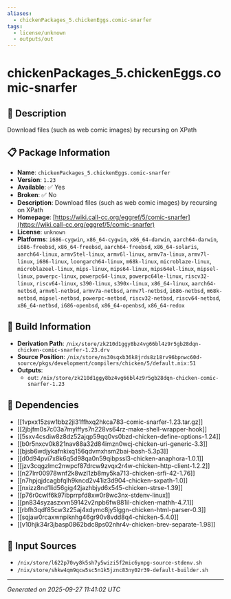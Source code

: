 ```yaml
---
aliases:
  - chickenPackages_5.chickenEggs.comic-snarfer
tags:
  - license/unknown
  - outputs/out
---
```


# chickenPackages_5.chickenEggs.comic-snarfer

## 📝 Description

Download files (such as web comic images) by recursing on XPath

## 📋 Package Information

- **Name**: `chickenPackages_5.chickenEggs.comic-snarfer`
- **Version**: `1.23`
- **Available**: ✅ Yes
- **Broken**: ✅ No
- **Description**: Download files (such as web comic images) by recursing on XPath
- **Homepage**: [https://wiki.call-cc.org/eggref/5/comic-snarfer](https://wiki.call-cc.org/eggref/5/comic-snarfer)
- **License**: `unknown`
- **Platforms**: `i686-cygwin`, `x86_64-cygwin`, `x86_64-darwin`, `aarch64-darwin`, `i686-freebsd`, `x86_64-freebsd`, `aarch64-freebsd`, `x86_64-solaris`, `aarch64-linux`, `armv5tel-linux`, `armv6l-linux`, `armv7a-linux`, `armv7l-linux`, `i686-linux`, `loongarch64-linux`, `m68k-linux`, `microblaze-linux`, `microblazeel-linux`, `mips-linux`, `mips64-linux`, `mips64el-linux`, `mipsel-linux`, `powerpc-linux`, `powerpc64-linux`, `powerpc64le-linux`, `riscv32-linux`, `riscv64-linux`, `s390-linux`, `s390x-linux`, `x86_64-linux`, `aarch64-netbsd`, `armv6l-netbsd`, `armv7a-netbsd`, `armv7l-netbsd`, `i686-netbsd`, `m68k-netbsd`, `mipsel-netbsd`, `powerpc-netbsd`, `riscv32-netbsd`, `riscv64-netbsd`, `x86_64-netbsd`, `i686-openbsd`, `x86_64-openbsd`, `x86_64-redox`

## 🔧 Build Information

- **Derivation Path**: `/nix/store/zk210d1ggy8bz4vg66bl4z9r5gb28dqn-chicken-comic-snarfer-1.23.drv`
- **Source Position**: `/nix/store/ns30sqxb36k8jrds8z18rv96bpnwc60d-source/pkgs/development/compilers/chicken/5/default.nix:51`
- **Outputs**:
  - `out`:  `/nix/store/zk210d1ggy8bz4vg66bl4z9r5gb28dqn-chicken-comic-snarfer-1.23`

## 🔗 Dependencies

- [[1vpxx15zsw1bbz2ji31ffhxq2hkca783-comic-snarfer-1.23.tar.gz]]
- [[2jbjfm0s7c03a7mylffys7n228vs64rz-make-shell-wrapper-hook]]
- [[5sxv4csdiw8z8dz52ajqp59qq0vs0bzd-chicken-define-options-1.24]]
- [[b0r5nxcv0k821nav88a32d84imzn0wcj-chicken-uri-generic-3.3]]
- [[bjsb6wdjykafnkixq156qdvmxhsm2bai-bash-5.3p3]]
- [[d0d94pvi7x8k6q5d98qa0n59qibpssl3-chicken-anaphora-1.0.1]]
- [[jzv3cqgzlmc2nwpcf87drcw9zvqx2r4w-chicken-http-client-1.2.2]]
- [[n27lrr00978wnf2k8wzl1zb8my5ka713-chicken-srfi-42-1.76]]
- [[n7hpjqjdcagbfqlh9kncd2v41iz3d904-chicken-sxpath-1.0]]
- [[nxizz8nd1lid56gig42jazhbjyd6x545-chicken-strse-1.39]]
- [[p76r0cwlf6k97ibprrpfd8xw0r8wc3nx-stdenv-linux]]
- [[pn834syzaszxvn59142v2npb6fw881il-chicken-mathh-4.7.1]]
- [[rbfh3qdf85cw3z25aj4xdymc8jy5lggn-chicken-html-parser-0.3]]
- [[sqjaw0rcaxwnpiknhg46gr90v8vdd8q4-chicken-5.4.0]]
- [[v10hjk34r3jbasp0862bdc8ps02nhr4v-chicken-brev-separate-1.98]]

## 📁 Input Sources

- `/nix/store/l622p70vy8k5sh7y5wizi5f2mic6ynpg-source-stdenv.sh`
- `/nix/store/shkw4qm9qcw5sc5n1k5jznc83ny02r39-default-builder.sh`

---
*Generated on 2025-09-27 11:41:02 UTC*

